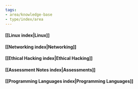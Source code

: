 ```yaml
---
tags: 
- area/knowledge-base
- type/index/area
---
```


#### [[Linux index|Linux]]
#### [[Networking index|Networking]]
#### [[Ethical Hacking index|Ethical Hacking]]
#### [[Assessment Notes index|Assessments]]
#### [[Programming Languages index|Programming Languages]]